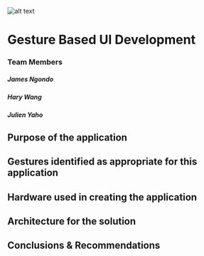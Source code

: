 ![alt text](https://github.com/jamesngondo2013/Gesture-Based-UI-Development/blob/master/arduino_motor.png)
# Gesture Based UI Development

### Team Members
##### James Ngondo
##### Hary Wang
##### Julien Yaho

## Purpose of the application 

## Gestures identified as appropriate for this application 

## Hardware used in creating the application

## Architecture for the solution 

## Conclusions & Recommendations
